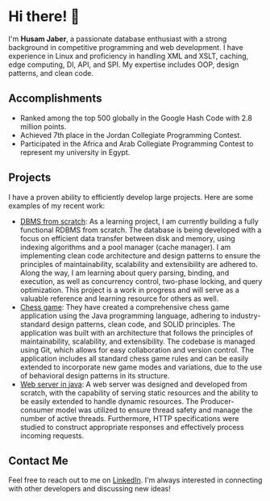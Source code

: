 # Hi there! 👋

I'm **Husam Jaber**, a passionate database enthusiast with a strong background in competitive programming and web development. I have experience in Linux and proficiency in handling XML and XSLT, caching, edge computing, DI, API, and SPI. My expertise includes OOP, design patterns, and clean code.

## Accomplishments

- Ranked among the top 500 globally in the Google Hash Code with 2.8 million points.
- Achieved 7th place in the Jordan Collegiate Programming Contest.
- Participated in the Africa and Arab Collegiate Programming Contest to represent my university in Egypt.

## Projects

I have a proven ability to efficiently develop large projects. Here are some examples of my recent work:

- [DBMS from scratch](https://github.com/HusamJbr/SQLight): As a learning project, I am currently building a fully functional RDBMS from scratch. The database is being developed with a focus on efficient data transfer between disk and memory, using indexing algorithms and a pool manager (cache manager). I am implementing clean code architecture and design patterns to ensure the principles of maintainability, scalability and extensibility are adhered to. Along the way, I am learning about query parsing, binding, and execution, as well as concurrency control, two-phase locking, and query optimization. This project is a work in progress and will serve as a valuable reference and learning resource for others as well.
- [Chess game](https://github.com/HusamJbr/chess-game): They have created a comprehensive chess game application using the Java programming language, adhering to industry-standard design patterns, clean code, and SOLID principles. The application was built with an architecture that follows the principles of maintainability, scalability, and extensibility. The codebase is managed using Git, which allows for easy collaboration and version control. The application includes all standard chess game rules and can be easily extended to incorporate new game modes and variations, due to the use of behavioral design patterns in its structure.
- [Web server in java](https://github.com/HusamJbr/httpserver): A web server was designed and developed from scratch, with the capability of serving static resources and the ability to be easily extended to handle dynamic resources. The Producer-consumer model was utilized to ensure thread safety and manage the number of active threads. Furthermore, HTTP specifications were studied to construct appropriate responses and effectively process incoming requests.

## Contact Me

Feel free to reach out to me on [LinkedIn](https://www.linkedin.com/in/husamjbr/). I'm always interested in connecting with other developers and discussing new ideas!
